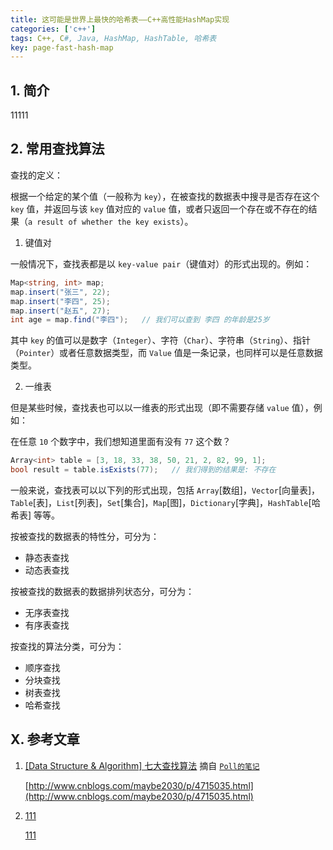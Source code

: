 ```yaml
---
title: 这可能是世界上最快的哈希表——C++高性能HashMap实现
categories: ['c++']
tags: C++, C#, Java, HashMap, HashTable, 哈希表
key: page-fast-hash-map
---
```


## 1. 简介

  11111

## 2. 常用查找算法

查找的定义：

根据一个给定的某个值（一般称为 `key`），在被查找的数据表中搜寻是否存在这个 `key` 值，并返回与该 `key` 值对应的 `value` 值，或者只返回一个存在或不存在的结果（`a result of whether the key exists`）。

1. 键值对

一般情况下，查找表都是以 `key-value pair`（键值对）的形式出现的。例如：

```csharp
Map<string, int> map;
map.insert("张三", 22);
map.insert("李四", 25);
map.insert("赵五", 27);
int age = map.find("李四");   // 我们可以查到 李四 的年龄是25岁
```

其中 `key` 的值可以是数字（`Integer`）、字符（`Char`）、字符串（`String`）、指针（`Pointer`）或者任意数据类型，而 `Value` 值是一条记录，也同样可以是任意数据类型。

2. 一维表

但是某些时候，查找表也可以以一维表的形式出现（即不需要存储 `value` 值），例如：

在任意 `10` 个数字中，我们想知道里面有没有 `77` 这个数？

```csharp
Array<int> table = [3, 18, 33, 38, 50, 21, 2, 82, 99, 1];
bool result = table.isExists(77);   // 我们得到的结果是: 不存在
```



一般来说，查找表可以以下列的形式出现，包括 `Array`[数组]，`Vector`[向量表]，`Table`[表]，`List`[列表]，`Set`[集合]，`Map`[图]，`Dictionary`[字典]，`HashTable`[哈希表] 等等。

按被查找的数据表的特性分，可分为：

* 静态表查找
* 动态表查找

按被查找的数据表的数据排列状态分，可分为：

* 无序表查找
* 有序表查找

按查找的算法分类，可分为：

* 顺序查找
* 分块查找
* 树表查找
* 哈希查找


## X. 参考文章

1. [[Data Structure & Algorithm] 七大查找算法](http://www.cnblogs.com/maybe2030/p/4715035.html) 摘自 [`Poll的笔记`](http://www.cnblogs.com/maybe2030)

    [http://www.cnblogs.com/maybe2030/p/4715035.html](http://www.cnblogs.com/maybe2030/p/4715035.html)

2. [111](222)

    [111](222)
